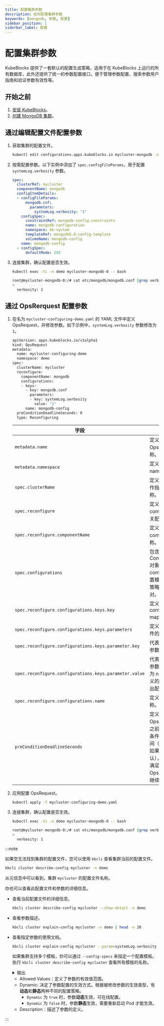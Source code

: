 ```yaml
---
title: 配置集群参数
description: 如何配置集群参数
keywords: [mongodb, 参数, 配置]
sidebar_position: 1
siderbar_label: 配置
---
```


# 配置集群参数

KubeBlocks 提供了一套默认的配置生成策略，适用于在 KubeBlocks 上运行的所有数据库，此外还提供了统一的参数配置接口，便于管理参数配置、搜索参数用户指南和验证参数有效性等。

## 开始之前

1. [安装 KubeBlocks](./../../installation/install-kubeblocks.md)。
2. [创建 MongoDB 集群](./../cluster-management/create-and-connect-to-a-mongodb-cluster.md)。

## 通过编辑配置文件配置参数

1. 获取集群的配置文件。

   ```bash
   kubectl edit configurations.apps.kubeblocks.io mycluster-mongodb -n demo
   ```

2. 按需配置参数。以下实例中添加了 `spec.configFileParams`，用于配置 `systemLog.verbosity` 参数。

   ```yaml
   spec:
     clusterRef: mycluster
     componentName: mongodb
     configItemDetails:
     - configFileParams:
         mongodb.cnf:
           parameters:
             systemLog.verbosity: "1"
       configSpec:
         constraintRef: mongodb-config-constraints
         name: mongodb-configuration
         namespace: kb-system
         templateRef: mongodb5.0-config-template
         volumeName: mongodb-config
       name: mongodb-config
     - configSpec:
         defaultMode: 292
   ```

3. 连接集群，确认配置是否生效。

      ```bash
      kubectl exec -ti -n demo mycluster-mongodb-0 -- bash

      root@mycluster-mongodb-0:/# cat etc/mongodb/mongodb.conf |grep verbosity
      >
        verbosity: 1
      ```

## 通过 OpsRerquest 配置参数

1. 在名为 `mycluster-configuring-demo.yaml` 的 YAML 文件中定义 OpsRequest，并修改参数。如下示例中，`systemLog.verbosity` 参数修改为 `1`。

   ```bash
   apiVersion: apps.kubeblocks.io/v1alpha1
   kind: OpsRequest
   metadata:
     name: mycluster-configuring-demo
     namespace: demo
   spec:
     clusterName: mycluster
     reconfigure:
       componentName: mongodb
       configurations:
       - keys:
         - key: mongodb.conf
           parameters:
           - key: systemLog.verbosity
             value: "1"
         name: mongodb-config
     preConditionDeadlineSeconds: 0
     type: Reconfiguring
   ```

   | 字段                                                    | 定义     |
   |--------------------------------------------------------|--------------------------------|
   | `metadata.name`                                        | 定义了 Opsrequest 的名称。 |
   | `metadata.namespace`                                   | 定义了集群所在的 namespace。 |
   | `spec.clusterName`                                     | 定义了本次运维操作指向的集群名称。 |
   | `spec.reconfigure`                                     | 定义了需配置的 component 及相关配置更新内容。 |
   | `spec.reconfigure.componentName`                       | 定义了该集群的 component 名称。  |
   | `spec.configurations`                                  | 包含一系列 ConfigurationItem 对象，定义了 component 的配置模板名称、更新策略、参数键值对。 |
   | `spec.reconfigure.configurations.keys.key`             | 定义了 configuration map。 |
   | `spec.reconfigure.configurations.keys.parameters`      | 定义了单个参数文件的键值对列表。 |
   | `spec.reconfigure.configurations.keys.parameter.key`   | 代表您需要编辑的参数名称。|
   | `spec.reconfigure.configurations.keys.parameter.value` | 代表了将要更新的参数值。如果设置为 nil，Key 字段定义的参数将会被移出配置文件。  |
   | `spec.reconfigure.configurations.name`                 | 定义了配置模板名称。  |
   | `preConditionDeadlineSeconds`                          | 定义了本次 OpsRequest 中止之前，满足其启动条件的最长等待时间（单位为秒）。如果设置为 0（默认），则必须立即满足启动条件，OpsRequest 才能继续。|

2. 应用配置 OpsRequest。

   ```bash
   kubectl apply -f mycluster-configuring-demo.yaml
   ```

3. 连接集群，确认配置是否生效。

   ```bash
   kubectl exec -ti -n demo mycluster-mongodb-0 -- bash

   root@mycluster-mongodb-0:/# cat etc/mongodb/mongodb.conf |grep verbosity
   >
     verbosity: 1
   ```

:::note

如果您无法找到集群的配置文件，您可以使用 `kbcli` 查看集群当前的配置文件。

```bash
kbcli cluster describe-config mycluster -n demo
```

从元信息中可以看到，集群 `mycluster` 的配置文件名称。

你也可以查看此配置文件和参数的详细信息。

* 查看当前配置文件的详细信息。

   ```bash
   kbcli cluster describe-config mycluster --show-detail -n demo
   ```

* 查看参数描述。

  ```bash
  kbcli cluster explain-config mycluster -n demo | head -n 20
  ```

* 查看指定参数的使用文档。
  
  ```bash
  kbcli cluster explain-config mycluster --param=systemLog.verbosity --config-specs=mongodb-config -n demo
  ```

  如果集群支持多个模板，你可以通过 `--config-specs` 来指定一个配置模板。执行 `kbcli cluster describe-config mycluster` 查看所有模板的名称。

  <details>

  <summary>输出</summary>

  ```bash
  template meta:
    ConfigSpec: mongodb-config        ComponentName: mongodb        ClusterName: mycluster

  Configure Constraint:
    Parameter Name:     systemLog.verbosity
    Allowed Values:     [0-5]
    Scope:              Global
    Dynamic:            false
    Type:               integer
    Description:          
  ```
  
  </details>

  * Allowed Values：定义了参数的有效值范围。
  * Dynamic: 决定了参数配置的生效方式。根据被修改参数的生效类型，有**动态**和**静态**两种不同的配置策略。
    * `Dynamic` 为 `true` 时，参数**动态**生效，可在线配置。
    * `Dynamic` 为 `false` 时，参数**静态**生效，需要重新启动 Pod 才能生效。
  * Description：描述了参数的定义。

:::
